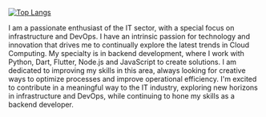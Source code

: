  [![Top Langs](https://github-readme-stats.vercel.app/api/top-langs/?username=Fellipexm&layout=donut-vertical)](https://github.com/Fellipexm/github-readme-stats)

I am a passionate enthusiast of the IT sector, with a special focus on infrastructure and DevOps. I have an intrinsic passion for technology and innovation that drives me to continually explore the latest trends in Cloud Computing. My specialty is in backend development, where I work with Python, Dart, Flutter, Node.js and JavaScript to create solutions. I am dedicated to improving my skills in this area, always looking for creative ways to optimize processes and improve operational efficiency. I'm excited to contribute in a meaningful way to the IT industry, exploring new horizons in infrastructure and DevOps, while continuing to hone my skills as a backend developer.

